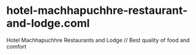 # hotel-machhapuchhre-restaurant-and-lodge.coml
Hotel Machhapuchhre Restaurants and Lodge // Best quality of food and comfort 
